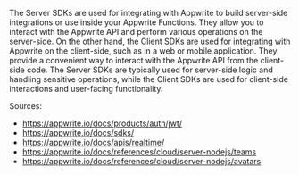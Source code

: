 The Server SDKs are used for integrating with Appwrite to build server-side integrations or use inside your Appwrite Functions. They allow you to interact with the Appwrite API and perform various operations on the server-side. On the other hand, the Client SDKs are used for integrating with Appwrite on the client-side, such as in a web or mobile application. They provide a convenient way to interact with the Appwrite API from the client-side code. The Server SDKs are typically used for server-side logic and handling sensitive operations, while the Client SDKs are used for client-side interactions and user-facing functionality.

Sources:
- https://appwrite.io/docs/products/auth/jwt/
- https://appwrite.io/docs/sdks/
- https://appwrite.io/docs/apis/realtime/
- https://appwrite.io/docs/references/cloud/server-nodejs/teams
- https://appwrite.io/docs/references/cloud/server-nodejs/avatars
